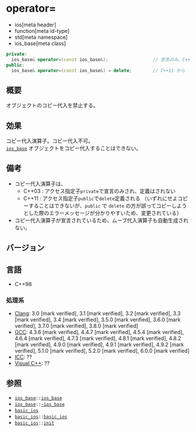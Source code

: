 # operator=
* ios[meta header]
* function[meta id-type]
* std[meta namespace]
* ios_base[meta class]

```cpp
private:
  ios_base& operator=(const ios_base&);                 // 宣言のみ、C++03 まで
public:
  ios_base& operator=(const ios_base&) = delete;        // C++11 から
```

## 概要
オブジェクトのコピー代入を禁止する。


## 効果
コピー代入演算子。コピー代入不可。  
    [`ios_base`](../ios_base.md) オブジェクトをコピー代入することはできない。


## 備考
- コピー代入演算子は、
    - C++03 : アクセス指定子`private`で宣言のみされ、定義はされない
    - C++11 : アクセス指定子`public`で`delete`定義される
    （いずれにせよコピーすることはできないが、`public` で `delete` の方が誤ってコピーしようとした際のエラーメッセージが分かりやすいため、変更されている）
- コピー代入演算子が宣言されているため、ムーブ代入演算子も自動生成されない。


## バージョン
## 言語
- C++98

### 処理系
- [Clang](/implementation.md#clang): 3.0 [mark verified], 3.1 [mark verified], 3.2 [mark verified], 3.3 [mark verified], 3.4 [mark verified], 3.5.0 [mark verified], 3.6.0 [mark verified], 3.7.0 [mark verified], 3.8.0 [mark verified]
- [GCC](/implementation.md#gcc): 4.3.6 [mark verified], 4.4.7 [mark verified], 4.5.4 [mark verified], 4.6.4 [mark verified], 4.7.3 [mark verified], 4.8.1 [mark verified], 4.8.2 [mark verified], 4.9.0 [mark verified], 4.9.1 [mark verified], 4.9.2 [mark verified], 5.1.0 [mark verified], 5.2.0 [mark verified], 6.0.0 [mark verified]
- [ICC](/implementation.md#icc): ??
- [Visual C++](/implementation.md#visual_cpp): ??


## 参照
- [`ios_base`](../ios_base.md)`::`[`ios_base`](op_constructor.md)
- [`ios_base`](../ios_base.md)`::`[`~ios_base`](op_destructor.md)
- [`basic_ios`](../basic_ios.md)
- [`basic_ios`](../basic_ios.md)`::`[`basic_ios`](../basic_ios/op_constructor.md)
- [`basic_ios`](../basic_ios.md)`::`[`init`](../basic_ios/init.md)
